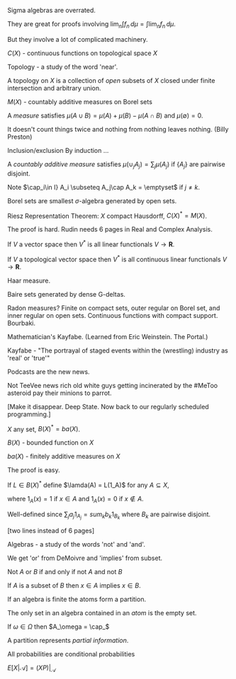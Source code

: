 Sigma algebras are overrated.

They are great for proofs involving $\lim_n\int f_n\,d\mu = \int\lim_n f_n\,d\mu$.

But they involve a lot of complicated machinery.

$C(X)$ - continuous functions on topological space $X$

Topology - a study of the word 'near'.

A topology on $X$ is a collection of _open_ subsets of $X$ closed under finite
intersection and arbitrary union.

$M(X)$ - countably additive measures on Borel sets

A _measure_ satisfies $\mu(A\cup B) = \mu(A) + \mu(B) - \mu(A\cap B)$ and $\mu(\emptyset) = 0$.

It doesn't count things twice and nothing from nothing leaves nothing. (Billy Preston)

Inclusion/exclusion By induction ...

A _countably additive measure_ satisfies $\mu(\cup_j A_j) = \sum_j \mu(A_j)$ if $\{A_j\}$ are pairwise disjoint.

Note $\cap_i\in I} A_i \subseteq A_j\cap A_k = \emptyset$ if $j\not=k$.

Borel sets are smallest $\sigma$-algebra generated by open sets.

Riesz Representation Theorem: $X$ compact Hausdorff, $C(X)^* = M(X)$.

The proof is hard. Rudin needs 6 pages in Real and Complex Analysis.

If $V$ a vector space then $V^*$ is all linear functionals $V\to\mathbf{R}$.

If $V$ a topological vector space then $V^*$ is all continuous linear functionals $V\to\mathbf{R}$.

Haar measure.

Baire sets generated by dense G-deltas.

Radon measures? Finite on compact sets, outer regular on Borel set, and inner regular on open sets.
Continuous functions with compact support. Bourbaki.

Mathematician's Kayfabe. (Learned from Eric Weinstein. The Portal.)

Kayfabe - "The portrayal of staged events within the (wrestling) industry as 'real' or 'true'"

Podcasts are the new news.

Not TeeVee news rich old white guys getting incinerated by the #MeToo asteroid pay their minions to parrot.

[Make it disappear. Deep State. Now back to our regularly scheduled programming.]

$X$ any set, $B(X)^* = ba(X)$.

$B(X)$ - bounded function on $X$

$ba(X)$ - finitely additive measures on $X$

The proof is easy.

If $L\in B(X)^*$ define $\lamda(A) = L(1_A)$ for any $A\subseteq X$,

where $1_A(x) = 1$ if $x\in A$ and $1_A(x) = 0$ if $x\not\in A$.

Well-defined since $\sum_j a_j 1_{A_j} = sum_k b_k 1_{B_k}$ where $B_k$ are pairwise disjoint.

[two lines instead of 6 pages]

Algebras - a study of the words 'not' and 'and'.

We get 'or' from DeMoivre and 'implies' from subset.

Not $A$ or $B$ if and only if not $A$ and not $B$

If $A$ is a subset of $B$ then $x\in A$ implies $x\in B$.

If an algebra is finite the atoms form a partition.

The only set in an algebra contained in an _atom_ is the empty set.

If $\omega\in\Omega$ then $A_\omega = \cap_$

A partition represents _partial information_.

All probabilities are conditional probabilities

$E[X|\mathcal{A}] = (XP)|_{\mathcal{A}}$
